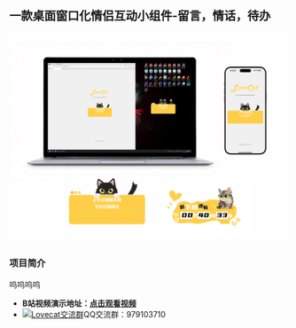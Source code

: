 ## 一款桌面窗口化情侣互动小组件-留言，情话，待办
![image](jpg/01.jpg)

### 项目简介
呜呜呜呜<br>
- **B站视频演示地址：[点击观看视频](https://www.bilibili.com/video/BV1Fo4y137n9/?vd_source=a935ffb91a0eac4e16a0461b0709faa9)**<br>
- <a target="_blank" href="https://qm.qq.com/cgi-bin/qm/qr?k=6BoHiLag0xPQg3HIsp3a0Npq78tsKBgo&jump_from=webapi&authKey=MgBcDW4xIjAaBO7dsaLoOuYKvtvu5cDCu1uN/BXexjPXmqTng2u18WuBM1G5RN5/"><img border="0" src="//pub.idqqimg.com/wpa/images/group.png" alt="Lovecat交流群" title="Lovecat交流群"></a>QQ交流群：979103710

